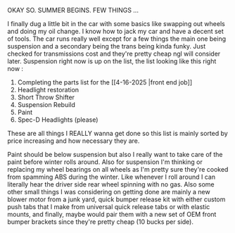
OKAY SO. SUMMER BEGINS. FEW THINGS ...

I finally dug a little bit in the car with some basics like swapping out wheels and doing my oil change. I know how to jack my car and have a decent set of tools. The car runs really well except for a few things the main one being suspension and a secondary being the trans being kinda funky. Just checked for transmissions cost and they're pretty cheap ngl will consider later. Suspension right now is up on the list, the list looking like this right now :

1. Completing the parts list for the [[4-16-2025 |front end job]] 
2. Headlight restoration
3. Short Throw Shifter
4. Suspension Rebuild
5. Paint
6. Spec-D Headlights (please)

These are all things I REALLY wanna get done so this list is mainly sorted by price increasing and how necessary they are. 

Paint should be below suspension but also I really want to take care of the paint before winter rolls around. Also for suspension I'm thinking or replacing my wheel bearings on all wheels as I'm pretty sure they're cooked from spamming ABS during the winter. Like whenever I roll around I can literally hear the driver side rear wheel spinning with no gas. Also some other small things I was considering on getting done are mainly a new blower motor from a junk yard, quick bumper release kit with either custom push tabs that I make from universal quick release tabs or with elastic mounts, and finally, maybe would pair them with a new set of OEM front bumper brackets since they're pretty cheap (10 bucks per side).